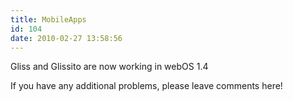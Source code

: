 ```yaml
---
title: MobileApps
id: 104
date: 2010-02-27 13:58:56
---
```


Gliss and Glissito are now working in webOS 1.4

If you have any additional problems, please leave comments here!